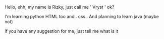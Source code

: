Hello, ehh, my name is Rizky, just call me ' Vryst ' ok?

I'm learning python
HTML too and.. css..
And planning to learn java (maybe not)

If you have any suggestion for me, just tell me what is it
